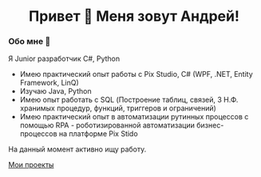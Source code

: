 <h1 align="center">Привет 👋 Меня зовут Андрей!</h1>

<h3 align="left">Обо мне 🧑</h3>

Я Junior разработчик C#, Python
- Имею практический опыт работы с Pix Studio, C# (WPF, .NET, Entity Framework, LinQ)
- Изучаю Java, Python
- Имею опыт работать с SQL (Построение таблиц, связей, 3 Н.Ф. хранимых процедур, функций, триггеров и ограничений)
- Имею практический опыт в автоматизации рутинных процессов с помощью RPA - роботизированной автоматизации бизнес-процессов на платформе Pix Stido

На данный момент активно ищу работу.

[Мои проекты](https://github.com/Andred225/Andred225)
<!--
**Andred225/Andred225** is a ✨ _special_ ✨ repository because its `README.md` (this file) appears on your GitHub profile.

Here are some ideas to get you started:

- 🔭 I’m currently working on ...
- 🌱 I’m currently learning ...
- 👯 I’m looking to collaborate on ...
- 🤔 I’m looking for help with ...
- 💬 Ask me about ...
- 📫 How to reach me: ...
- 😄 Pronouns: ...
- ⚡ Fun fact: ...
-->
